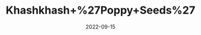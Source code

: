 ---
title: 'Khashkhash+%27Poppy+Seeds%27'
date: '2022-09-15' 
metatag: '' 
inventory: '0' 
draft: false 
# meta description 
shortDescripton: ''
description: 'Seed'
longdescription: ''
featured: True
# product Price
price: '200.0'
# Product Short Description
shortDescription: ''
productID: '92B38A63-A02A-ED11-9968-005056B3A416'
type: 'products'
category: 'Seed' 
thumnailproduct: 'https://aminsaddiquidawakhana.eralive.net/images/products/92B38A63-A02A-ED11-9968-005056B3A4161.png' 
images:
  - image: 'images/products/92B38A63-A02A-ED11-9968-005056B3A4161.png'  
Variants:
---
